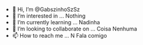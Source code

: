 - 👋 Hi, I’m @GabszinhoSzSz
- 👀 I’m interested in ... Nothing
- 🌱 I’m currently learning ... Nadinha
- 💞️ I’m looking to collaborate on ... Coisa Nenhuma
- 📫 How to reach me ... N Fala comigo

<!---
GabszinhoSzSz/GabszinhoSzSz is a ✨ special ✨ repository because its `README.md` (this file) appears on your GitHub profile.
You can click the Preview link to take a look at your changes.
--->
